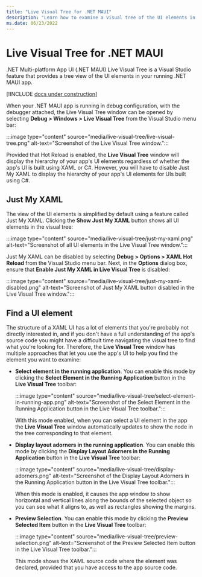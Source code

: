 ```yaml
---
title: "Live Visual Tree for .NET MAUI"
description: "Learn how to examine a visual tree of the UI elements in your running .NET MAUI app."
ms.date: 06/23/2022
---
```


# Live Visual Tree for .NET MAUI

.NET Multi-platform App UI (.NET MAUI) Live Visual Tree is a Visual Studio feature that provides a tree view of the UI elements in your running .NET MAUI app.

[!INCLUDE [docs under construction](~/includes/preview-note.md)]

When your .NET MAUI app is running in debug configuration, with the debugger attached, the Live Visual Tree window can be opened by selecting **Debug > Windows > Live Visual Tree** from the Visual Studio menu bar:

:::image type="content" source="media/live-visual-tree/live-visual-tree.png" alt-text="Screenshot of the Live Visual Tree window.":::

Provided that Hot Reload is enabled, the **Live Visual Tree** window will display the hierarchy of your app's UI elements regardless of whether the app's UI is built using XAML or C#. However, you will have to disable Just My XAML to display the hierarchy of your app's UI elements for UIs built using C#.

## Just My XAML

The view of the UI elements is simplified by default using a feature called Just My XAML. Clicking the **Show Just My XAML** button shows all UI elements in the visual tree:

:::image type="content" source="media/live-visual-tree/just-my-xaml.png" alt-text="Screenshot of all UI elements in the Live Visual Tree window.":::

Just My XAML can be disabled by selecting **Debug > Options > XAML Hot Reload** from the Visual Studio menu bar. Next, in the **Options** dialog box, ensure that **Enable Just My XAML in Live Visual Tree** is disabled:

:::image type="content" source="media/live-visual-tree/just-my-xaml-disabled.png" alt-text="Screenshot of Just My XAML button disabled in the Live Visual Tree window.":::

## Find a UI element

The structure of a XAML UI has a lot of elements that you're probably not directly interested in, and if you don't have a full understanding of the app's source code you might have a difficult time navigating the visual tree to find what you're looking for. Therefore, the **Live Visual Tree** window has multiple approaches that let you use the app's UI to help you find the element you want to examine:

- **Select element in the running application**. You can enable this mode by clicking the **Select Element in the Running Application** button in the **Live Visual Tree** toolbar:

  :::image type="content" source="media/live-visual-tree/select-element-in-running-app.png" alt-text="Screenshot of the Select Element in the Running Application button in the Live Visual Tree toolbar.":::

  With this mode enabled, when you can select a UI element in the app the **Live Visual Tree** window automatically updates to show the node in the tree corresponding to that element.

- **Display layout adorners in the running application**. You can enable this mode by clicking the **Display Layout Adorners in the Running Application** button in the **Live Visual Tree** toolbar:

  :::image type="content" source="media/live-visual-tree/display-adorners.png" alt-text="Screenshot of the Display Layout Adorners in the Running Application button in the Live Visual Tree toolbar.":::

  When this mode is enabled, it causes the app window to show horizontal and vertical lines along the bounds of the selected object so you can see what it aligns to, as well as rectangles showing the margins.

- **Preview Selection**. You can enable this mode by clicking the **Preview Selected Item** button in the **Live Visual Tree** toolbar:

  :::image type="content" source="media/live-visual-tree/preview-selection.png" alt-text="Screenshot of the Preview Selected Item button in the Live Visual Tree toolbar.":::

  This mode shows the XAML source code where the element was declared, provided that you have access to the app source code.
